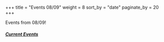 +++
title = "Events 08/09"
weight = 8
sort_by = "date"
paginate_by = 20
+++

Events from 08/09!

##### [<i class="bi bi-bell-fill"></i> Current Events](@/events/_index.md)
